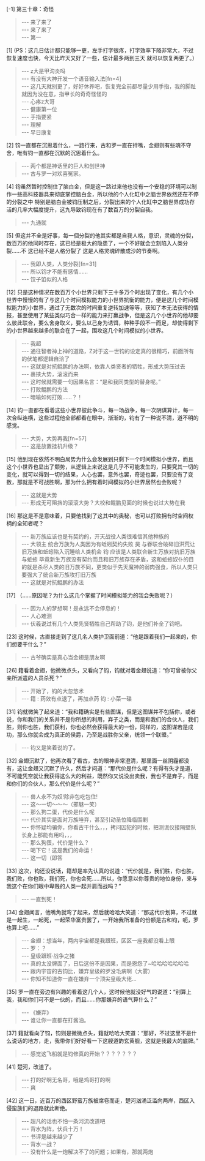 
[-1] 第三十章：奇怪
>--- 来了来了<br>
>--- 来了来了<br>
>--- 第一<br>

[1] (PS：这几日估计都只能够一更，左手打字很疼，打字效率下降非常大，不过恢复速度也快，今天比昨天又好了一些，估计最多两到三天 就可以恢复两更了。）
>--- z大是甲沟炎吗<br>
>--- 有没有大神开发一个语音输入法[fn=4]<br>
>--- 这几天就别更了，好好休养吧，恢复完全前都尽量少用手指，我的脚趾就因为没在意，指甲长的奇奇怪怪的<br>
>--- 心疼z大哥<br>
>--- 健康第一位<br>
>--- 手指要紧<br>
>--- 理解<br>
>--- 早日康复<br>

[2] 钧一直都在沉思着什么，一路行来，古和罗一直在拌嘴，金翅则有些魂不守舍，唯有钧一直都在沉默的沉思着什么。
>--- 两个都是神话里的巨人和创世神<br>
>--- 古与罗一对欢喜冤家。<br>

[4] 钧虽然暂时控制住了脑白金，但是这一路过来他也没有一个安稳的环境可以制作一些高科技器具来彻底掌控脑白金，所以他的个人化缸中之脑世界依然还在不停的分裂之中 特别是脑白金被钧压制之后，分裂出来的个人化缸中之脑世界成功存活的几率大幅度提升，这九导致钧现在有了数百万的分裂自我。
>--- 九通就<br>

[5] 但这并不全是好事，每一個分裂的他其实都是自我人格，意识，灵魂的分裂，数百万的他同时存在，这已经是极大的隐患了，一个不好就会立刻陷入人类分裂……不 这已经不是人格分裂了 这是人格灵魂碎散成沙的节奏啊。
>--- 我即人类，人类分裂[fn=31]<br>
>--- 所以钧才不能有感情……<br>
>--- 饺子馅似的人格<br>

[12] 只是这种情况在数百万个小世界只剩下三十多万个时出现了变化，有几个小世界中慢慢的有了与这几个时间模拟能力的小世界抗衡的能力，便是这几个时间模拟能力的小世界，通过了无数次的时间重复逆转加速等等，获知了本无法获得的情报，甚至使用了某些类似巧合一样的能力来打赢战争，但是这几个小世界的他却要么彼此联合，要么舍身取义，要么以己身为诱饵，种种手段不一而足，却使得剩下的小世界越来越多的联合在了一起，围攻这几个时间模拟的小世界。
>--- 我超<br>
>--- 通往智者神上神的道路，Z对于这一世钧的设定真的很精巧，前面所有的伏笔都逻辑自洽了<br>
>--- 这就是对抗鲲鹏的办法啊，依靠人类贤者的牺牲，形成大势压过去<br>
>--- 裹挟大势，滚滚而来<br>
>--- 这时候就需要一句因果名言：“是和我同类型的替身呢。”<br>
>--- 打败鲲鹏的方法<br>
>--- 暗喻如何打敗……？！<br>

[14] 钧一直都在看着这些小世界彼此争斗，每一场战争，每一次阴谋算计，每一次合纵连横，这些过程他全部都看在眼中，渐渐的，钧有了一种说不清，道不明的感觉。
>--- 大势，大势再我[fn=57]<br>
>--- 这是放置挂机升级？<br>

[15] 他到现在依然不明白局势为什么会发展到只剩下一个时间模拟小世界，而且这个小世界也显出了颓势，从逻辑上来说这是几乎不可能发生的，只要究其一切的变化，就可以得到一切的结果，人心也罢，意外也罢，奇迹也罢，只要没有了变数，那就是不可战胜啊，那为什么拥有着时间模拟的小世界居然也会败呢？
>--- 这就是大势<br>
>--- 形成无可阻挡的滚滚大势？大校和鲲鹏见面的时候也说过大势在我<br>

[16] 那这是不是意味着，只要他找到了这其中的奥秘，也可以打败拥有时空间权柄的全知者呢？
>--- 新万族应该也是有契约的，开天战役人类很难信其他种族的<br>
>--- 大领主 统合万族为人类因为有蚯蚓契约失败 昊 与昋联合破碎旧洪荒让旧万族和蚯蚓陷入沉睡给人类机会 钧 应该是人类联合新生万族对抗旧万族与蚯蚓 毕竟新生万族没有契约而且和旧万族存在矛盾，这和蚯蚓奴仆的目的就是杀尽人类的旧万族不同，更类似于先天魔神的弱肉强食，所以人类只要强大了统合新万族攻打旧万族<br>
>--- 这就是对抗鲲鹏的办法<br>

[17] （……原因呢？为什么这几个掌握了时间模拟能力的我会失败呢？）
>--- 因为人的梦想啊！是永远不会停息的！<br>
>--- 人心难测<br>
>--- 伏羲说过有几个人类先贤牺牲自己帮助了钧，是他们补全了钧吧。<br>

[23] 这时候，古直接走到了这几名人类护卫面前道：“他是跟着我们一起来的，你们想要干什么？”
>--- 古爷确实是真心当金翅是朋友啊<br>

[26] 籍看着金翅，他微微点头，又看向了钧，钧就对着金翅说道：“你可曾被你父亲所派遣的人员杀死？”
>--- 开始了，钧的大忽悠术<br>
>--- 籍 : 药效有点退了，再加点药
钧 : 小菜一碟<br>

[31] 钧就微笑了起来道：“我和籍确实是有些图谋，但是这图谋并不包括你，或者说，你和我们的关系并不是你所想的利用，弃子之类，而是和我们的合伙人，我们胜，则你也胜，我们获利，你也必然会获得最大的一份，同样的，这图谋若是成功，那么你就会成为真正的侯爵，乃至是战胜你父亲，统领一个联盟。”
>--- 钧又是笑着说的了。<br>

[32] 金翅沉默了，他再次看了看古，古的眼神非常澄清，那里面一丝阴霾都没有，这让金翅又沉默了许久，然后才问道：“那代价是什么呢？有得有失才是道，不可能凭空就让我获得这么大的利益，既然你又说没出卖我，我也不是弃子，而是和你们的合伙人，那么代价是什么呢？”
>--- 兽人永不为奴!除非包吃包住!<br>
>--- 这～一切～～～（邪魅一笑）<br>
>--- 那么狗二蛋，代价是什么呢<br>
>--- 代价其实是面对万族唾弃，甚至引动圣位降临围剿<br>
>--- 你怀疑均骗你，你看古干什么，，，拷问囚犯的时候，把测谎仪接隔壁队长身上那能有用吗，，，<br>
>--- 那么狗蛋，代价是什么？<br>
>--- 喝下它！这是我们的命运！<br>
>--- 这一切（即答<br>

[33] 这次，钧还没说话，籍却是率先认真的说道：“代价就是，我们胜，你也胜，我们败，你也败，我们死，你也会死……所以，你愿意以你尊贵的地位身份，来与我这个在你们眼中卑贱的人类一起并肩而战吗？”
>--- 一直到死！<br>

[34] 金翅闻言，他嘴角就弯了起来，然后就哈哈大笑道：“那这代价划算，不过就是一起生，一起死，一起荣华富贵罢了，一开始我所准备的份额是古和钧，呃，罗也算上吧……”
>--- 金翅：想当年，两内宇宙都是我跟班，区区一座我都没看上眼<br>
>--- 罗：？<br>
>--- 皇级跟班·战争之猪<br>
>--- 真的太没牌面了，日后这份不是因果，而是恩怨了~哈哈哈哈哈哈哈<br>
>--- 跟内宇宙的古钧比，嫌弃皇级的罗没毛病啊（大雾）<br>
>--- 你知不知道你一直在嫌弃一个顶尖皇级大佬…<br>

[35] 罗一直在旁边有兴趣的看着这几个人，这时候他就没好气的说道：“别算上我，我和你们可不是一伙的，而且……你那嫌弃的语气算什么？”
>--- 《嫌弃》<br>
>--- 谁让你一直都在打酱油。<br>

[37] 籍就看向了钧，钧则是微微点头，籍就哈哈大笑道：“那好，不过这里不是什么说话的地方，走，我带你们好好看一下这艘道韵玄黄舰，这就是我最大的底牌。”
>--- 感觉这飞船就是钧修真的开始？？？？？？？<br>

[41] 楚河，改道了。
>--- 打的好啊无名哥，哦是鸡哥打的啊<br>
>--- 爽<br>

[42] 这一日，近百万的西区野蛮万族被席卷而走，楚河汹涌泛滥向两岸，西区入侵蛮族们的退路就此断绝。
>--- 超凡的话也不怕一条河流改道吧<br>
>--- 背水为阵，伏兵十万！<br>
>--- 书评是越来越少了<br>
>--- 背水一战？<br>
>--- 没有什么是一炮解决不了的问题；如果有，那就两炮<br>
